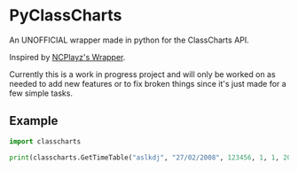 # PyClassCharts
 An UNOFFICIAL wrapper made in python for the ClassCharts API. 

Inspired by [NCPlayz's Wrapper](https://github.com/NCPlayz/classcharts.py). 

Currently this is a work in progress project and will only be worked on as needed to add new features or to fix broken things since it's just made for a few simple tasks.

## Example
```py
import classcharts

print(classcharts.GetTimeTable("aslkdj", "27/02/2008", 123456, 1, 1, 2000))
```
